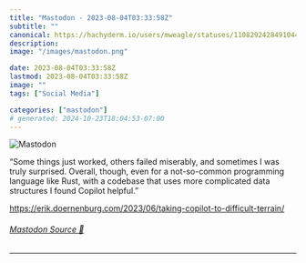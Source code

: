 ```yaml
---
title: "Mastodon - 2023-08-04T03:33:58Z"
subtitle: ""
canonical: https://hachyderm.io/users/mweagle/statuses/110829242849104448
description:
image: "/images/mastodon.png"

date: 2023-08-04T03:33:58Z
lastmod: 2023-08-04T03:33:58Z
image: ""
tags: ["Social Media"]

categories: ["mastodon"]
# generated: 2024-10-23T18:04:53-07:00
---
```

![Mastodon](/images/mastodon.png)

<p>“Some things just worked, others failed miserably, and sometimes I was truly surprised. Overall, though, even for a not-so-common programming language like Rust, with a codebase that uses more complicated data structures I found Copilot helpful.”</p><p><a href="https://erik.doernenburg.com/2023/06/taking-copilot-to-difficult-terrain/" target="_blank" rel="nofollow noopener noreferrer" translate="no"><span class="invisible">https://</span><span class="ellipsis">erik.doernenburg.com/2023/06/t</span><span class="invisible">aking-copilot-to-difficult-terrain/</span></a></p>


###### [Mastodon Source 🐘](https://hachyderm.io/@mweagle/110829242849104448)

___
